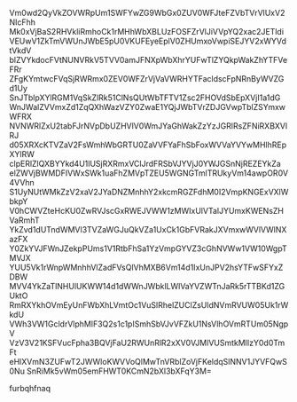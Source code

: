 Vm0wd2QyVkZOVWRpUm1SWFYwZG9WbGx0ZUV0WFJteFZVbTVrVlUxV2NIcFhh
Mk0xVjBaS2RHVkliRmhoCk1rMHhWbXBLUzFOSFZrVlJiVVpYQ2xac2JETldi
VEUwV1ZkTmVWUnJWbE5pU0VKUFEyeEplV0ZHUmxoVwpiSEJYV2xWYVdtVkdV
blZVYkdocFVtNUNVRkV5TVV0amJFNXpWbXhrYUFwTlZYQkpWakZhYTFVeFRr
ZFgKYmtwcFVqSjRWRmx0ZEV0WFZrVjVaVWRHYTFacldscFpNRnByWVZGd1Uy
SnJTblpXYlRGM1VqSkZlRk51ClNsQUtWbTFTV1Zsc2FHOVdSbEpXVjI1a1dG
WnJWalZVVmxZd1ZqQXhWazVZY0ZwaE1YQjJWbTVrZDJGVwpTblZSYmxwWFRX
NVNWRlZxU2tabFJrNVpDbUZHVlV0WmJYaGhWakZzYzJGRlRsZFNiRXBXVlRJ
d05XRXcKTVZaV2FsWmhWbGRTU0ZaVVFYaFhSbFoxWVVaYVYwMHlhREpXYlRW
clpERlZlQXBYYkd4U1lUSjRXRmxVClJrdFRSbVJYVjJ0YWJGSnNjREZEYkZa
elZWVjBWMDFIVWxSWk1uaFhZMVpTZEU5WGNGTmlTRUkyVm14awpOR0V4VVhn
S1UyNUtWMkZzV2xaV2JYaDNZMnhhY2xkcmRGZFdhM0I2VmpKNGExVXlWbkpY
V0hCWVZteHcKU0ZwRVJscGxRWEJVWW1zMWIxUlVTalJYUmxKWENsZHVaRmhT
YkZvd1dUTndWMVl3TVZaWGJuQkVZa1UxCk1GbFVRakJXVmxwWVlVWlNXazFX
Y0ZkYVJFWnJZekpPUms1V1RtbFhSa1YzVmpGYVZ3cGhNVWw1VW10WgpTMVJX
YUU5Vk1rWnpWMnhhVlZadFVsQlVhMXB6Vm14d1IxUnJPV2hsYTFwSFYxZDBW
MVV4YkZaTlNHUlUKWW14d1dWWnJWbklLWlVaYVZWTnJaRk5rTTBKd1ZGUktO
RmRXYkhOVmEyUnFWbXhLVmtOc1VuSlRhelZUClZsUldNVmRVUW05Uk1rWkdU
VWh3VW1GcldrVlphMlF3Q2s1c1pISmhSbVJvVFZkU1NsVlhOVmRTUm05NgpV
VzV3V21KSFVucFpha3BQVjFaU2RWUnRlR2xXV0VJMlVUSmtkMlIzY0d0TmFt
eHlXVmN3ZUFwT2JWWloKWVVoQlMwTnVRblZoVjFKeldqSlNNV1JYVFQwS0Nu
SnRiMk5vWm05emFHWT0KCmN2bXl3bXFqY3M=

furbqhfnaq
